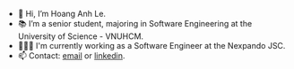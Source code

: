 - 👋 Hi, I’m Hoang Anh Le.
- 📚 I’m a senior student, majoring in Software Engineering at the University of Science - VNUHCM.
- 🧑🏻‍💻 I'm currently working as a Software Engineer at the Nexpando JSC.
- 📫 Contact: [email](mailto:lehoanganh.le2001@gmail.com) or [linkedin](https://www.linkedin.com/in/lehoanganh2001/).

